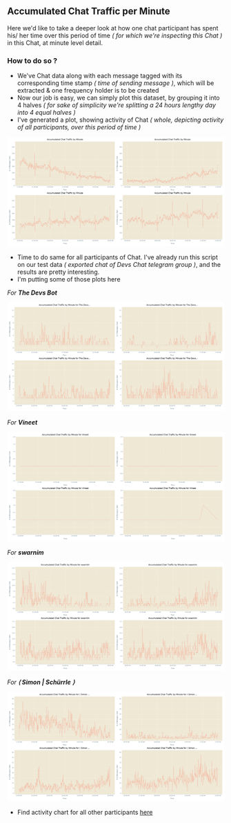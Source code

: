 ## Accumulated Chat Traffic per Minute
Here we'd like to take a deeper look at how one chat participant has spent his/ her time over this period of time _( for which we're inspecting this Chat )_ in this Chat, at minute level detail.

### How to do so ?
- We've Chat data along with each message tagged with its corresponding time stamp _( time of sending message )_, which will be extracted & one frequency holder is to be created
- Now our job is easy, we can simply plot this dataset, by grouping it into 4 halves _( for sake of simplicity we're splitting a 24 hours lengthy day into 4 equal halves )_
- I've generated a plot, showing activity of Chat _( whole, depicting activity of all participants, over this period of time )_

![accumulatedChatTrafficByMinute](../plots/accumulatedChatTrafficByMinute.svg)

- Time to do same for all participants of Chat. I've already run this script on our test data _( exported chat of Devs Chat telegram group )_, and the results are pretty interesting.
- I'm putting some of those plots here

_For **The Devs Bot**_

![accumulatedChatTrafficByMinuteForThe_Devs_Bot](../plots/accumulatedChatTrafficByMinuteForThe_Devs_Bot.svg)

_For **Vineet**_

![accumulatedChatTrafficByMinuteForVineet](../plots/accumulatedChatTrafficByMinuteForVineet.svg)

_For **swarnim**_

![accumulatedChatTrafficByMinuteForswarnim](../plots/accumulatedChatTrafficByMinuteForswarnim.svg)

_For **⟨ Simon | Schürrle ⟩**_

![accumulatedChatTrafficByMinuteFor⟨_Simon_|_Schürrle_⟩](../plots/accumulatedChatTrafficByMinuteFor⟨_Simon_|_Schürrle_⟩.svg)

- Find activity chart for all other participants [here](../plots/)
